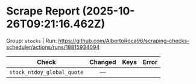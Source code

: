# Scrape Report (2025-10-26T09:21:16.462Z)

Group: `stocks`  |  Run: https://github.com/AlbertoRoca96/scraping-checks-scheduler/actions/runs/18815934094

| Check | Changed | Keys | Error |
|---|:---:|:--|:--|
| `stock_ntdoy_global_quote` | — |  |  |
